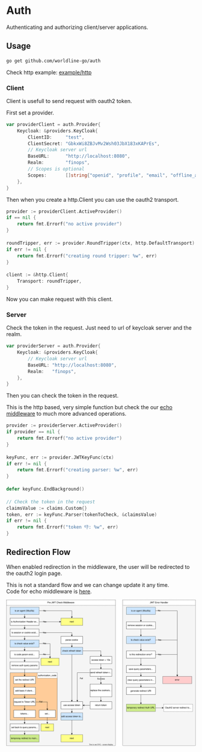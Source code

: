 # Auth

Authenticating and authorizing client/server applications.

## Usage

```sh
go get github.com/worldline-go/auth
```

Check http example: [example/http](example/http)

### Client

Client is usefull to send request with oauth2 token.

First set a provider.

```go
var providerClient = auth.Provider{
	Keycloak: &providers.KeyCloak{
		ClientID:     "test",
		ClientSecret: "GbkxWi8ZBJvMv2Wsh03JbX183xKAPrEs",
        // Keycloak server url
		BaseURL:      "http://localhost:8080",
		Realm:        "finops",
        // Scopes is optional
		Scopes:       []string{"openid", "profile", "email", "offline_access"},
	},
}
```

Then when you create a http.Client you can use the oauth2 transport.

```go
provider := providerClient.ActiveProvider()
if == nil {
	return fmt.Errorf("no active provider")
}

roundTripper, err := provider.RoundTripper(ctx, http.DefaultTransport)
if err != nil {
	return fmt.Errorf("creating round tripper: %w", err)
}

client := &http.Client{
    Transport: roundTripper,
}
```

Now you can make request with this client.

### Server

Check the token in the request. Just need to url of keycloak server and the realm.

```go
var providerServer = auth.Provider{
	Keycloak: &providers.KeyCloak{
        // Keycloak server url
		BaseURL: "http://localhost:8080",
		Realm:   "finops",
	},
}
```

Then you can check the token in the request.

This is the http based, very simple function but check the our [echo middleware](middlewares/authecho/README.md) to much more advanced operations.

```go
provider := providerServer.ActiveProvider()
if provider == nil {
	return fmt.Errorf("no active provider")
}

keyFunc, err := provider.JWTKeyFunc(ctx)
if err != nil {
	return fmt.Errorf("creating parser: %w", err)
}

defer keyFunc.EndBackground()

// Check the token in the request
claimsValue := claims.Custom{}
token, err := keyFunc.Parser(tokenToCheck, &claimsValue)
if err != nil {
    return fmt.Errorf("token 👎: %w", err)
}
```

## Redirection Flow

When enabled redirection in the middleware, the user will be redirected to the oauth2 login page.

This is not a standard flow and we can change update it any time.  
Code for echo middleware is [here](middlewares/authecho/README.md).

![Redirection Flow](docs/redirection-flow.svg)
